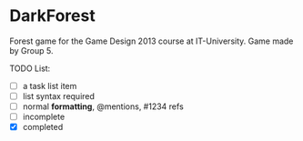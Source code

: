 DarkForest
==========

Forest game for the Game Design 2013 course at IT-University. Game made by Group 5.


TODO List:
- [ ] a task list item
- [ ] list syntax required
- [ ] normal **formatting**, @mentions, #1234 refs
- [ ] incomplete
- [x] completed
